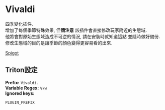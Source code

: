 # Vivaldi

四季變化插件.<br>
增加了每個季節特殊效果, 但**請注意** 該插件會直接修改玩家附近的生態域.<br>
他將會對原始生態域造成不可逆的情況, 請在安裝時就知道這點 並隨時做好備份.<br>
修改生態域的目的是讓季節的顏色變得更容易看的出來.

[Spigot](https://www.spigotmc.org/resources/vivaldi-%E2%80%94-the-four-seasons-plugin.85292/)

## Triton設定

**Prefix:** `Vivaldi.`  
**Variable Regex:** `%\w`  
**Ignored keys:**

```
PLUGIN_PREFIX
```
